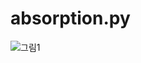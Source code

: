 # absorption.py
![그림1](https://github.com/user-attachments/assets/a6e54e23-3649-48e6-9f22-5fc3fd891062)
